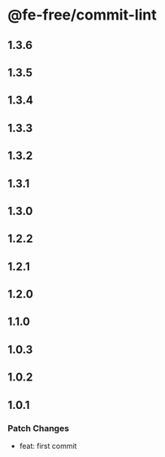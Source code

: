 # @fe-free/commit-lint

## 1.3.6

## 1.3.5

## 1.3.4

## 1.3.3

## 1.3.2

## 1.3.1

## 1.3.0

## 1.2.2

## 1.2.1

## 1.2.0

## 1.1.0

## 1.0.3

## 1.0.2

## 1.0.1

### Patch Changes

- feat: first commit
